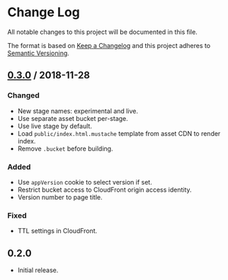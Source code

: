 # Change Log

All notable changes to this project will be documented in this file.

The format is based on [Keep a Changelog](https://keepachangelog.com/)
and this project adheres to [Semantic Versioning](https://semver.org/).

## [0.3.0] / 2018-11-28

### Changed

- New stage names: experimental and live.
- Use separate asset bucket per-stage.
- Use live stage by default.
- Load `public/index.html.mustache` template from asset CDN to render index.
- Remove `.bucket` before building.

### Added

- Use `appVersion` cookie to select version if set.
- Restrict bucket access to CloudFront origin access identity.
- Version number to page title.

### Fixed

- TTL settings in CloudFront.

## 0.2.0

- Initial release.

[Unreleased]: https://github.com/immutablewebapps/aws-lambda-edge-example/compare/v0.3.0...HEAD
[0.3.0]: https://github.com/immutablewebapps/aws-lambda-edge-example/compare/v0.2.0...v0.3.0
